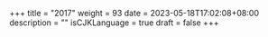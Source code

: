 +++
title = "2017"
weight = 93
date = 2023-05-18T17:02:08+08:00
description = ""
isCJKLanguage = true
draft = false
+++